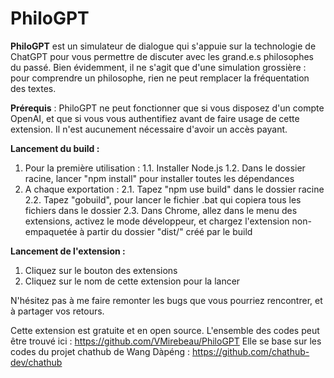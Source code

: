 # PhiloGPT

**PhiloGPT** est un simulateur de dialogue qui s'appuie sur la technologie de ChatGPT pour vous permettre de discuter avec les grand.e.s philosophes du passé. Bien évidemment, il ne s'agit que d'une simulation grossière : pour comprendre un philosophe, rien ne peut remplacer la fréquentation des textes.

**Prérequis** : PhiloGPT ne peut fonctionner que si vous disposez d'un compte OpenAI, et que si vous vous authentifiez avant de faire usage de cette extension. Il n'est aucunement nécessaire d'avoir un accès payant.

**Lancement du build :**
1. Pour la première utilisation :
	1.1. Installer Node.js
	1.2. Dans le dossier racine, lancer "npm install" pour installer toutes les dépendances
2. A chaque exportation :
	2.1. Tapez "npm use build" dans le dossier racine
	2.2. Tapez "gobuild", pour lancer le fichier .bat qui copiera tous les fichiers dans le dossier
	2.3. Dans Chrome, allez dans le menu des extensions, activez le mode développeur, et chargez l'extension non-empaquetée à partir du dossier "dist/" créé par le build

**Lancement de l'extension :**
1. Cliquez sur le bouton des extensions
2. Cliquez sur le nom de cette extension pour la lancer

N'hésitez pas à me faire remonter les bugs que vous pourriez rencontrer, et à partager vos retours.

Cette extension est gratuite et en open source.
L'ensemble des codes peut être trouvé ici : https://github.com/VMirebeau/PhiloGPT
Elle se base sur les codes du projet chathub de Wang Dàpéng : https://github.com/chathub-dev/chathub